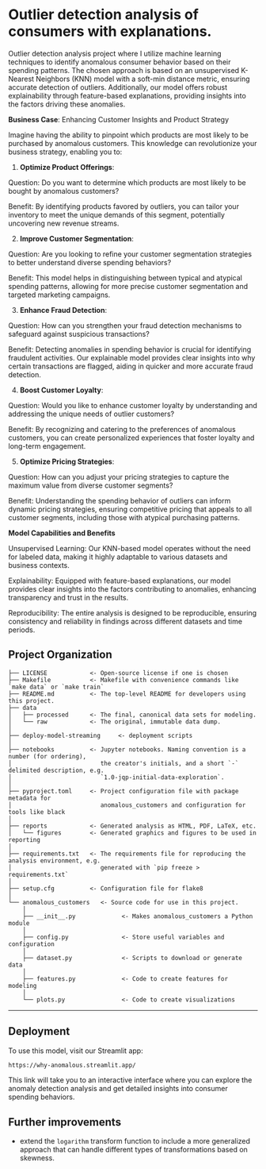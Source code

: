 
# Outlier detection analysis of consumers with explanations.

Outlier detection analysis project where I utilize machine learning techniques to identify anomalous consumer behavior based on their spending patterns. The chosen approach is based on an unsupervised K-Nearest Neighbors (KNN) model with a soft-min distance metric, ensuring accurate detection of outliers. Additionally, our model offers robust explainability through feature-based explanations, providing insights into the factors driving these anomalies.

**Business Case**: Enhancing Customer Insights and Product Strategy

Imagine having the ability to pinpoint which products are most likely to be purchased by anomalous customers. This knowledge can revolutionize your business strategy, enabling you to:

1. **Optimize Product Offerings**:

Question: Do you want to determine which products are most likely to be bought by anomalous customers?

Benefit: By identifying products favored by outliers, you can tailor your inventory to meet the unique demands of this segment, potentially uncovering new revenue streams.

2. **Improve Customer Segmentation**:

Question: Are you looking to refine your customer segmentation strategies to better understand diverse spending behaviors?

Benefit: This model helps in distinguishing between typical and atypical spending patterns, allowing for more precise customer segmentation and targeted marketing campaigns.

3. **Enhance Fraud Detection**:

Question: How can you strengthen your fraud detection mechanisms to safeguard against suspicious transactions?

Benefit: Detecting anomalies in spending behavior is crucial for identifying fraudulent activities. Our explainable model provides clear insights into why certain transactions are flagged, aiding in quicker and more accurate fraud detection.

4. **Boost Customer Loyalty**:

Question: Would you like to enhance customer loyalty by understanding and addressing the unique needs of outlier customers?

Benefit: By recognizing and catering to the preferences of anomalous customers, you can create personalized experiences that foster loyalty and long-term engagement.

5. **Optimize Pricing Strategies**:

Question: How can you adjust your pricing strategies to capture the maximum value from diverse customer segments?

Benefit: Understanding the spending behavior of outliers can inform dynamic pricing strategies, ensuring competitive pricing that appeals to all customer segments, including those with atypical purchasing patterns.

**Model Capabilities and Benefits**

Unsupervised Learning: Our KNN-based model operates without the need for labeled data, making it highly adaptable to various datasets and business contexts.

Explainability: Equipped with feature-based explanations, our model provides clear insights into the factors contributing to anomalies, enhancing transparency and trust in the results.

Reproducibility: The entire analysis is designed to be reproducible, ensuring consistency and reliability in findings across different datasets and time periods.


## Project Organization
```
├── LICENSE            <- Open-source license if one is chosen
├── Makefile           <- Makefile with convenience commands like `make data` or `make train`
├── README.md          <- The top-level README for developers using this project.
├── data
│   ├── processed      <- The final, canonical data sets for modeling.
│   └── raw            <- The original, immutable data dump.
│
├── deploy-model-streaming     <- deployment scripts
│
├── notebooks          <- Jupyter notebooks. Naming convention is a number (for ordering),
│                         the creator's initials, and a short `-` delimited description, e.g.
│                         `1.0-jqp-initial-data-exploration`.
│
├── pyproject.toml     <- Project configuration file with package metadata for 
│                         anomalous_customers and configuration for tools like black
│
├── reports            <- Generated analysis as HTML, PDF, LaTeX, etc.
│   └── figures        <- Generated graphics and figures to be used in reporting
│
├── requirements.txt   <- The requirements file for reproducing the analysis environment, e.g.
│                         generated with `pip freeze > requirements.txt`
│
├── setup.cfg          <- Configuration file for flake8
│
└── anomalous_customers   <- Source code for use in this project.
    │
    ├── __init__.py             <- Makes anomalous_customers a Python module
    │
    ├── config.py               <- Store useful variables and configuration
    │
    ├── dataset.py              <- Scripts to download or generate data
    │
    ├── features.py             <- Code to create features for modeling
    │
    └── plots.py                <- Code to create visualizations
```

--------
## Deployment

To use this model, visit our Streamlit app:

```bash
https://why-anomalous.streamlit.app/
```
This link will take you to an interactive interface where you can explore the anomaly detection analysis and get detailed insights into consumer spending behaviors.



## Further improvements

- extend the `logarithm` transform function to include a more generalized approach that can handle different types of transformations based on skewness.